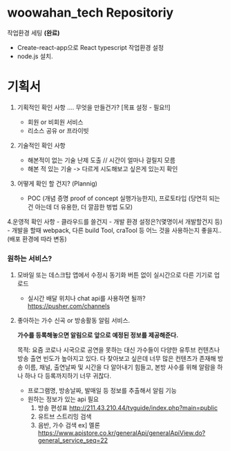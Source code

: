 # woowahan_tech Repositoriy

작업환경 세팅  __(완료)__ 

  * Create-react-app으로 React typescript 작업환경 설정
  * node.js 설치.

# 기획서
1. 기획적인 확인 사항 .... 무엇을 만들건가? [목표 설정 - 필요!!]
    - 회원 or 비회원 서비스
    - 리소스 공유 or 프라이빗

2. 기술적인 확인 사항
    - 해본적이 없는 기술 난제 도출 // 시간이 얼마나 걸릴지 모름
    - 해본 적 있는 기술 ->  다르게 시도해보고 싶은게 있는지 확인

3. 어떻게 확인 할 건지?  (Plannig)
    - POC (개념 증명 proof of concept 실행가능한지), 프로토타입 (당연히 되는건 아는데 더 유용한, 더 깔끔한 벙법 도모) 

4.운영적 확인 사항
    - 클라우드를 쓸건지
    - 개발 환경 설정은?(몇명이서 개발할건지 등) 
    - 개발을 할때 webpack, 다른 build Tool, craTool 등 어느 것을 사용하는지 좋을지..(배포 환경에 따라 변동)


### 원하는 서비스?


1. 모바일 또는 데스크탑 앱에서 수정시 동기화 버튼 없이 실시간으로 다른 기기로 업로드 
  
    - 실시간 배달 위치나 chat api를 사용하면 될까? <https://pusher.com/channels>

2. 좋아하는 가수 신곡 or 방송활동 알림 서비스. 

    __가수를 등록해놓으면 알림으로 앞으로 예정된 정보를 제공해준다.__
    
    목적: 요즘 코로나 시국으로 공연을 못하는 대신 가수들이 다양한 유투브 컨텐츠나 방송 출연 빈도가 높아지고 있다.
    다 찾아보고 싶은데 너무 많은 컨텐츠가 존재해 방송 이름, 채널, 출연날짜 및 시간을 다 알아내기 힘들고, 본방 사수를 위해 알람을 하나 하나 다 등록까지하기 너무 귀찮다.
    
    
    - 프로그램명, 방송날짜, 발매일 등 정보를 추출해서 알림 기능
    - 원하는 정보가 있는 api 필요
      1. 방송 편성표 <http://211.43.210.44/tvguide/index.php?main=public>
      2. 유트브 스트리밍 검색
      3. 음반, 가수 검색 ex] 멜론 <https://www.apistore.co.kr/generalApi/generalApiView.do?general_service_seq=22>
